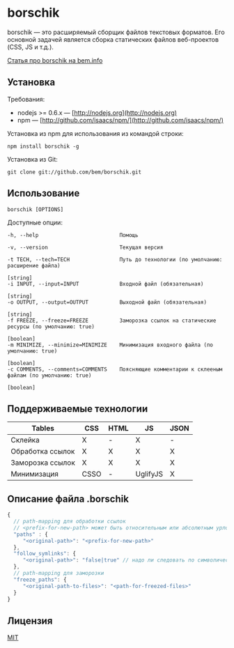 # borschik

borschik — это расширяемый сборщик файлов текстовых форматов.
Его основной задачей является сборка статических файлов веб-проектов (CSS, JS и т.д.).

[Статья про borschik на bem.info](http://bit.ly/ru-borschik)

## Установка

Требования:

* nodejs >= 0.6.x&nbsp;— [http://nodejs.org](http://nodejs.org)
* npm&nbsp;— [http://github.com/isaacs/npm/](http://github.com/isaacs/npm/)

Установка из npm для использования из командой строки:

    npm install borschik -g

Установка из Git:

    git clone git://github.com/bem/borschik.git

## Использование

```
borschik [OPTIONS]
```

Доступные опции:

    -h, --help                          Помощь

    -v, --version                       Текущая версия

    -t TECH, --tech=TECH                Путь до технологии (по умолчанию: расширение файла)
                                                                          [string]
    -i INPUT, --input=INPUT             Входной файл (обязательная)
                                                                          [string]
    -o OUTPUT, --output=OUTPUT          Выходной файл (обязательная)
                                                                          [string]
    -f FREEZE, --freeze=FREEZE          Заморозка ссылок на статические ресурсы (по умолчанию: true)
                                                                          [boolean]
    -m MINIMIZE, --minimize=MINIMIZE    Минимизация входного файла (по умолчанию: true)
                                                                          [boolean]
    -c COMMENTS, --comments=COMMENTS    Поясняющие комментарии к склееным файлам (по умолчанию: true)
                                                                          [boolean]

## Поддерживаемые технологии

| Tables         | CSS  | HTML   | JS        | JSON   |
| -------------  | ---- | ----   | ---       | ----   |
| Склейка        | X    | -      | X         | -      |
| Обработка ссылок | X    | X      | X         | X      |
| Заморозка ссылок     | X    | X      | X         | X      |
| Минимизация       | CSSO | -      | UglifyJS  | X      |

## Описание файла .borschik
```js
{
  // path-mapping для обработки ссылок
  // <prefix-for-new-path> может быть относительным или абсолютным урлом
  "paths" : {
     "<original-path>": "<prefix-for-new-path>"
  },
  "follow_symlinks": {
     "<original-path>": "false|true" // надо ли следовать по символическим ссылкам
  },
  // path-mapping для заморозки
  "freeze_paths": {
     "<original-path-to-files>": "<path-for-freezed-files>"
  }
}
```


## Лицензия
[MIT](https://github.com/bem/borschik/blob/master/MIT-LICENSE.txt)
